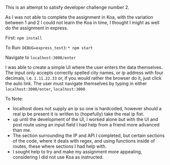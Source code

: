 This is an attempt to satisfy developer challenge number 2.

As I was not able to complete the assignment in Koa, with the variation between 1 and 2 I could not learn the Koa in time, I thought I might as well do the assignment in express.


First: `npm install`

To Run: `DEBUG=express_test3:* npm start`

Navigate to `localhost:3000/enter`

I was able to create a simple UI where the user enters the data themselves.   The input only accepts correctly spelled city names, or ip address with four decimals, i.e. `1.11.22.33` or, if you would rather the browser do it, just click the auto link.
The user must navigate themselves by typing in either `localhost:3000/enter`, `localhost:3000`

To Note:
- localhost does not supply an ip so one is hardcoded, however should a real ip be present it is written to (hopefully)
take the real ip fist.
- up until the development of the UI, I worked alone but with the UI and post route using an input field I had help from a friend more advanced than me.
- The section surrounding the IP and API I completed, but certain sections of the code, where it deals with regex, and using functions inside of routes, these where sections I had help with.
- I sought help to try and make my assignment more appealing, considering I did not use Koa as instructed.
